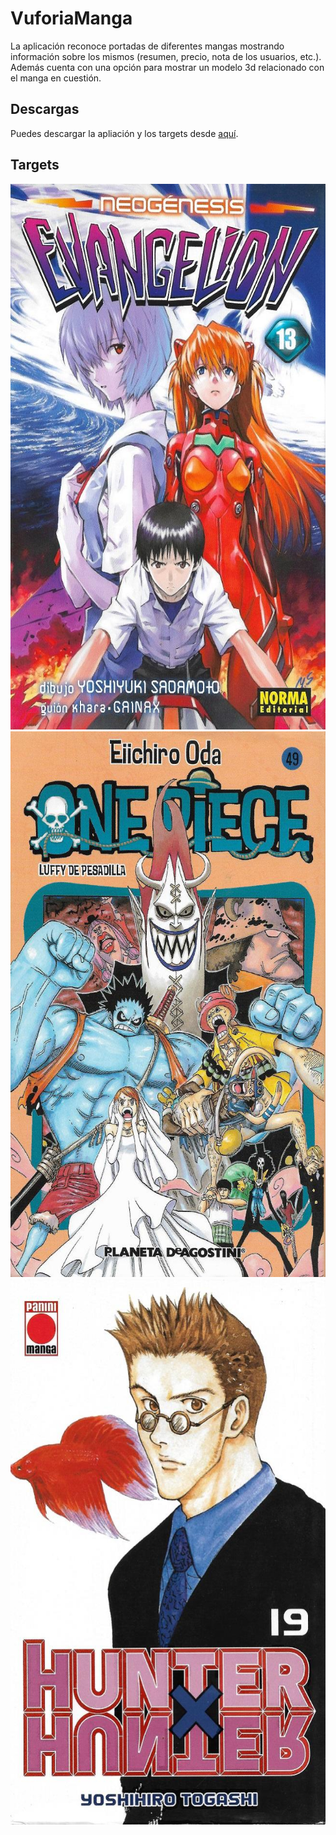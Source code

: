 # VuforiaManga
La aplicación reconoce portadas de diferentes mangas mostrando información sobre los mismos (resumen, precio, nota de los usuarios, etc.).
Además cuenta con una opción para mostrar un modelo 3d relacionado con el manga en cuestión.

## Descargas
Puedes descargar la apliación y los targets desde [aquí](https://github.com/dcancelas/VuforiaManga/releases).

## Targets
<img src="Assets/Targets/eva13.jpg" width="550" height="873"/>
<img src="Assets/Targets/op49.jpg" width="550" height="873"/>
<img src="Assets/Targets/hxh19.jpg" width="550" height="873"/>
